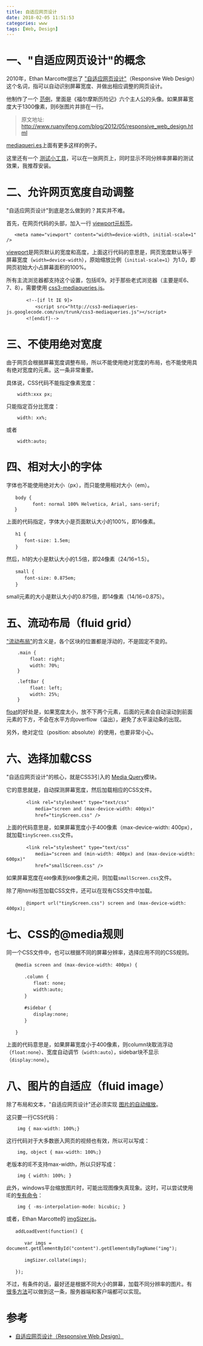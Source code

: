 ```yaml
---
title: 自适应网页设计
date: 2018-02-05 11:51:53
categories: www
tags: [Web, Design]
---
```


# 一、"自适应网页设计"的概念

2010年，Ethan Marcotte提出了 ["自适应网页设计"](http://alistapart.com/article/responsive-web-design)（Responsive Web Design）这个名词，指可以自动识别屏幕宽度、并做出相应调整的网页设计。

他制作了一个 [范例](http://alistapart.com/d/responsive-web-design/ex/ex-site-flexible.html)，里面是《福尔摩斯历险记》六个主人公的头像。如果屏幕宽度大于1300像素，则6张图片并排在一行。

<!--more-->

> 原文地址: http://www.ruanyifeng.com/blog/2012/05/responsive_web_design.html

<u>[mediaqueri.es](https://mediaqueri.es/)</u>上面有更多这样的例子。

这里还有一个 <u>[测试小工具](http://www.benjaminkeen.com/open-source-projects/smaller-projects/responsive-design-bookmarklet/)</u>，可以在一张网页上，同时显示不同分辨率屏幕的测试效果，我推荐安装。


# 二、允许网页宽度自动调整

"自适应网页设计"到底是怎么做到的？其实并不难。

首先，在网页代码的头部，加入一行 [viewport元标签](https://developer.mozilla.org/en-US/docs/Mozilla/Mobile/Viewport_meta_tag)。

```
   <meta name="viewport" content="width=device-width, initial-scale=1" />
```

<u>[viewport](https://developer.apple.com/library/ios/#DOCUMENTATION/AppleApplications/Reference/SafariWebContent/UsingtheViewport/UsingtheViewport.html)</u>是网页默认的宽度和高度，上面这行代码的意思是，网页宽度默认等于屏幕宽度（`width=device-width`），原始缩放比例（`initial-scale=1`）为1.0，即网页初始大小占屏幕面积的100%。

所有主流浏览器都支持这个设置，包括IE9。对于那些老式浏览器（主要是IE6、7、8），需要使用 <u>[css3-mediaqueries.js](https://code.google.com/archive/p/css3-mediaqueries-js/)</u>。

```
    　　<!--[if lt IE 9]>
    　　　　<script src="http://css3-mediaqueries-js.googlecode.com/svn/trunk/css3-mediaqueries.js"></script>
    　　<![endif]-->
```

# 三、不使用绝对宽度

由于网页会根据屏幕宽度调整布局，所以不能使用绝对宽度的布局，也不能使用具有绝对宽度的元素。这一条非常重要。

具体说，CSS代码不能指定像素宽度：

```
    width:xxx px;
```

只能指定百分比宽度：

```
    width: xx%;
```

或者

```
    width:auto;
```

# 四、相对大小的字体

字体也不能使用绝对大小（px），而只能使用相对大小（em）。

```
　　body {
   　　　　font: normal 100% Helvetica, Arial, sans-serif;
   }
```

上面的代码指定，字体大小是页面默认大小的100%，即16像素。

```
　　h1 {
　　　　font-size: 1.5em; 
　　}
```

然后，h1的大小是默认大小的1.5倍，即24像素（24/16=1.5）。

```
　　small {
　　　　font-size: 0.875em;
　　}
```

small元素的大小是默认大小的0.875倍，即14像素（14/16=0.875）。

# 五、流动布局（fluid grid）

["流动布局"](http://alistapart.com/article/fluidgrids)的含义是，各个区块的位置都是浮动的，不是固定不变的。

```
    .main {
  　　　　float: right;
  　　　　width: 70%;
    }
    
    .leftBar {
  　　　　float: left;
  　　　　width: 25%;
    }
```

[float](http://designshack.net/articles/css/everything-you-never-knew-about-css-floats/)的好处是，如果宽度太小，放不下两个元素，后面的元素会自动滚动到前面元素的下方，不会在水平方向overflow（溢出），避免了水平滚动条的出现。

另外，绝对定位（position: absolute）的使用，也要非常小心。

# 六、选择加载CSS

"自适应网页设计"的核心，就是CSS3引入的 [Media Query](https://www.w3.org/TR/CSS21/media.html)模块。

它的意思就是，自动探测屏幕宽度，然后加载相应的CSS文件。

```
    　　<link rel="stylesheet" type="text/css"
    　　　　media="screen and (max-device-width: 400px)"
    　　　　href="tinyScreen.css" />
```

上面的代码意思是，如果屏幕宽度小于400像素（max-device-width: 400px），就加载`tinyScreen.css`文件。

```
    　　<link rel="stylesheet" type="text/css"
    　　　　media="screen and (min-width: 400px) and (max-device-width: 600px)"
    　　　　href="smallScreen.css" />
```

如果屏幕宽度在`400`像素到`600`像素之间，则加载`smallScreen.css`文件。

除了用html标签加载CSS文件，还可以在现有CSS文件中加载。

```
    　　@import url("tinyScreen.css") screen and (max-device-width: 400px);
```

# 七、CSS的@media规则

同一个CSS文件中，也可以根据不同的屏幕分辨率，选择应用不同的CSS规则。

```
　　@media screen and (max-device-width: 400px) {

　　　　.column {
　　　　　　float: none;
　　　　　　width:auto;
　　　　}

　　　　#sidebar {
　　　　　　display:none;
　　　　}

　　}
```

上面的代码意思是，如果屏幕宽度小于400像素，则column块取消浮动（`float:none`）、宽度自动调节（`width:auto`），sidebar块不显示（`display:none`）。


# 八、图片的自适应（fluid image）

除了布局和文本，"自适应网页设计"还必须实现 [图片的自动缩放](http://unstoppablerobotninja.com/entry/fluid-images)。

这只要一行CSS代码：

```
    img { max-width: 100%;}
```

这行代码对于大多数嵌入网页的视频也有效，所以可以写成：

```
    img, object { max-width: 100%;}
```

老版本的IE不支持max-width，所以只好写成：

```
    img { width: 100%; }
```

此外，windows平台缩放图片时，可能出现图像失真现象。这时，可以尝试使用IE的[专有命令](http://css-tricks.com/ie-fix-bicubic-scaling-for-images/)：

```
    img { -ms-interpolation-mode: bicubic; }
```

或者，Ethan Marcotte的 [imgSizer.js](http://unstoppablerobotninja.com/demos/resize/imgSizer.js)。

```
　　addLoadEvent(function() {

　　　　var imgs = document.getElementById("content").getElementsByTagName("img");

　　　　imgSizer.collate(imgs);

　　});
```

不过，有条件的话，最好还是根据不同大小的屏幕，加载不同分辨率的图片。有 <u>[很多方法](https://cloudfour.com/thinks/responsive-imgs-part-2/)</u>可以做到这一条，服务器端和客户端都可以实现。

# 参考


- [自适应网页设计（Responsive Web Design）](http://www.ruanyifeng.com/blog/2012/05/responsive_web_design.html)